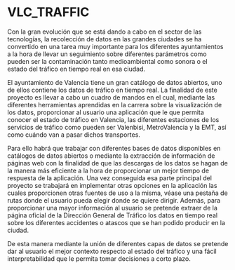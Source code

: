 # VLC_TRAFFIC

Con la gran evolución que se está dando a cabo en el sector de las tecnologías, la recolección de datos en las grandes ciudades se ha convertido en una tarea muy importante para los diferentes ayuntamientos a la hora de llevar un seguimiento sobre diferentes parámetros como pueden ser la contaminación tanto medioambiental como sonora o el estado del tráfico en tiempo real en esa ciudad.

El ayuntamiento de Valencia tiene un gran catálogo de datos abiertos, uno de ellos contiene los datos de tráfico en tiempo real. La finalidad de este proyecto es llevar a cabo un cuadro de mandos en el cual, mediante las diferentes herramientas aprendidas en la carrera sobre la visualización de los datos, proporcionar al usuario una aplicación que le que permita conocer el estado de tráfico en Valencia, las diferentes estaciones de los servicios de tráfico como pueden ser Valenbisi, MetroValencia y la EMT, así como cuándo van a pasar dichos transportes.

Para ello habrá que trabajar con diferentes bases de datos disponibles en catálogos de datos abiertos o mediante la extracción de información de páginas web con la finalidad de que las descargas de los datos se hagan de la manera más eficiente a la hora de proporcionar un mejor tiempo de respuesta de la aplicación. Una vez conseguida esa parte principal del proyecto se trabajará en implementar otras opciones en la aplicación las cuales proporcionen otras fuentes de uso a la misma, véase una pestaña de rutas donde el usuario pueda elegir donde se quiere dirigir. Además, para proporcionar una mayor información al usuario se pretende extraer de la página oficial de la Dirección General de Tráfico los datos en tiempo real sobre los diferentes accidentes o atascos que se han podido producir en la ciudad.

De esta manera mediante la unión de diferentes capas de datos se pretende dar al usuario el mejor contexto respecto al estado del tráfico y una fácil interpretabilidad que le permita tomar decisiones a corto plazo.
